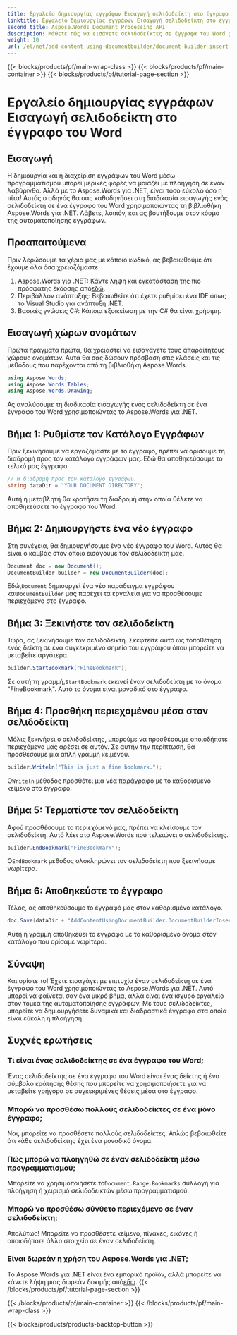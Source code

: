 ```yaml
---
title: Εργαλείο δημιουργίας εγγράφων Εισαγωγή σελιδοδείκτη στο έγγραφο του Word
linktitle: Εργαλείο δημιουργίας εγγράφων Εισαγωγή σελιδοδείκτη στο έγγραφο του Word
second_title: Aspose.Words Document Processing API
description: Μάθετε πώς να εισάγετε σελιδοδείκτες σε έγγραφα του Word χρησιμοποιώντας το Aspose.Words για .NET με αυτόν τον λεπτομερή, βήμα προς βήμα οδηγό. Ιδανικό για αυτοματοποίηση εγγράφων.
weight: 10
url: /el/net/add-content-using-documentbuilder/document-builder-insert-bookmark/
---
```


{{< blocks/products/pf/main-wrap-class >}}
{{< blocks/products/pf/main-container >}}
{{< blocks/products/pf/tutorial-page-section >}}

# Εργαλείο δημιουργίας εγγράφων Εισαγωγή σελιδοδείκτη στο έγγραφο του Word

## Εισαγωγή

Η δημιουργία και η διαχείριση εγγράφων του Word μέσω προγραμματισμού μπορεί μερικές φορές να μοιάζει με πλοήγηση σε έναν λαβύρινθο. Αλλά με το Aspose.Words για .NET, είναι τόσο εύκολο όσο η πίτα! Αυτός ο οδηγός θα σας καθοδηγήσει στη διαδικασία εισαγωγής ενός σελιδοδείκτη σε ένα έγγραφο του Word χρησιμοποιώντας τη βιβλιοθήκη Aspose.Words για .NET. Λάβετε, λοιπόν, και ας βουτήξουμε στον κόσμο της αυτοματοποίησης εγγράφων.

## Προαπαιτούμενα

Πριν λερώσουμε τα χέρια μας με κάποιο κωδικό, ας βεβαιωθούμε ότι έχουμε όλα όσα χρειαζόμαστε:

1.  Aspose.Words για .NET: Κάντε λήψη και εγκατάσταση της πιο πρόσφατης έκδοσης από[εδώ](https://releases.aspose.com/words/net/).
2. Περιβάλλον ανάπτυξης: Βεβαιωθείτε ότι έχετε ρυθμίσει ένα IDE όπως το Visual Studio για ανάπτυξη .NET.
3. Βασικές γνώσεις C#: Κάποια εξοικείωση με την C# θα είναι χρήσιμη.

## Εισαγωγή χώρων ονομάτων

Πρώτα πράγματα πρώτα, θα χρειαστεί να εισαγάγετε τους απαραίτητους χώρους ονομάτων. Αυτά θα σας δώσουν πρόσβαση στις κλάσεις και τις μεθόδους που παρέχονται από τη βιβλιοθήκη Aspose.Words.

```csharp
using Aspose.Words;
using Aspose.Words.Tables;
using Aspose.Words.Drawing;
```

Ας αναλύσουμε τη διαδικασία εισαγωγής ενός σελιδοδείκτη σε ένα έγγραφο του Word χρησιμοποιώντας το Aspose.Words για .NET.

## Βήμα 1: Ρυθμίστε τον Κατάλογο Εγγράφων

Πριν ξεκινήσουμε να εργαζόμαστε με το έγγραφο, πρέπει να ορίσουμε τη διαδρομή προς τον κατάλογο εγγράφων μας. Εδώ θα αποθηκεύσουμε το τελικό μας έγγραφο.

```csharp
// Η διαδρομή προς τον κατάλογο εγγράφων.
string dataDir = "YOUR DOCUMENT DIRECTORY";
```

Αυτή η μεταβλητή θα κρατήσει τη διαδρομή στην οποία θέλετε να αποθηκεύσετε το έγγραφο του Word.

## Βήμα 2: Δημιουργήστε ένα νέο έγγραφο

Στη συνέχεια, θα δημιουργήσουμε ένα νέο έγγραφο του Word. Αυτός θα είναι ο καμβάς στον οποίο εισάγουμε τον σελιδοδείκτη μας.

```csharp
Document doc = new Document();
DocumentBuilder builder = new DocumentBuilder(doc);
```

 Εδώ,`Document` δημιουργεί ένα νέο παράδειγμα εγγράφου και`DocumentBuilder` μας παρέχει τα εργαλεία για να προσθέσουμε περιεχόμενο στο έγγραφο.

## Βήμα 3: Ξεκινήστε τον σελιδοδείκτη

Τώρα, ας ξεκινήσουμε τον σελιδοδείκτη. Σκεφτείτε αυτό ως τοποθέτηση ενός δείκτη σε ένα συγκεκριμένο σημείο του εγγράφου όπου μπορείτε να μεταβείτε αργότερα.

```csharp
builder.StartBookmark("FineBookmark");
```

 Σε αυτή τη γραμμή,`StartBookmark` εκκινεί έναν σελιδοδείκτη με το όνομα "FineBookmark". Αυτό το όνομα είναι μοναδικό στο έγγραφο.

## Βήμα 4: Προσθήκη περιεχομένου μέσα στον σελιδοδείκτη

Μόλις ξεκινήσει ο σελιδοδείκτης, μπορούμε να προσθέσουμε οποιοδήποτε περιεχόμενο μας αρέσει σε αυτόν. Σε αυτήν την περίπτωση, θα προσθέσουμε μια απλή γραμμή κειμένου.

```csharp
builder.Writeln("This is just a fine bookmark.");
```

 Ο`Writeln` μέθοδος προσθέτει μια νέα παράγραφο με το καθορισμένο κείμενο στο έγγραφο.

## Βήμα 5: Τερματίστε τον σελιδοδείκτη

Αφού προσθέσουμε το περιεχόμενό μας, πρέπει να κλείσουμε τον σελιδοδείκτη. Αυτό λέει στο Aspose.Words πού τελειώνει ο σελιδοδείκτης.

```csharp
builder.EndBookmark("FineBookmark");
```

 Ο`EndBookmark` μέθοδος ολοκληρώνει τον σελιδοδείκτη που ξεκινήσαμε νωρίτερα.

## Βήμα 6: Αποθηκεύστε το έγγραφο

Τέλος, ας αποθηκεύσουμε το έγγραφό μας στον καθορισμένο κατάλογο.

```csharp
doc.Save(dataDir + "AddContentUsingDocumentBuilder.DocumentBuilderInsertBookmark.docx");
```

Αυτή η γραμμή αποθηκεύει το έγγραφο με το καθορισμένο όνομα στον κατάλογο που ορίσαμε νωρίτερα.

## Σύναψη

Και ορίστε το! Έχετε εισαγάγει με επιτυχία έναν σελιδοδείκτη σε ένα έγγραφο του Word χρησιμοποιώντας το Aspose.Words για .NET. Αυτό μπορεί να φαίνεται σαν ένα μικρό βήμα, αλλά είναι ένα ισχυρό εργαλείο στον τομέα της αυτοματοποίησης εγγράφων. Με τους σελιδοδείκτες, μπορείτε να δημιουργήσετε δυναμικά και διαδραστικά έγγραφα στα οποία είναι εύκολη η πλοήγηση.

## Συχνές ερωτήσεις

### Τι είναι ένας σελιδοδείκτης σε ένα έγγραφο του Word;
Ένας σελιδοδείκτης σε ένα έγγραφο του Word είναι ένας δείκτης ή ένα σύμβολο κράτησης θέσης που μπορείτε να χρησιμοποιήσετε για να μεταβείτε γρήγορα σε συγκεκριμένες θέσεις μέσα στο έγγραφο.

### Μπορώ να προσθέσω πολλούς σελιδοδείκτες σε ένα μόνο έγγραφο;
Ναι, μπορείτε να προσθέσετε πολλούς σελιδοδείκτες. Απλώς βεβαιωθείτε ότι κάθε σελιδοδείκτης έχει ένα μοναδικό όνομα.

### Πώς μπορώ να πλοηγηθώ σε έναν σελιδοδείκτη μέσω προγραμματισμού;
 Μπορείτε να χρησιμοποιήσετε το`Document.Range.Bookmarks` συλλογή για πλοήγηση ή χειρισμό σελιδοδεικτών μέσω προγραμματισμού.

### Μπορώ να προσθέσω σύνθετο περιεχόμενο σε έναν σελιδοδείκτη;
Απολύτως! Μπορείτε να προσθέσετε κείμενο, πίνακες, εικόνες ή οποιοδήποτε άλλο στοιχείο σε έναν σελιδοδείκτη.

### Είναι δωρεάν η χρήση του Aspose.Words για .NET;
Το Aspose.Words για .NET είναι ένα εμπορικό προϊόν, αλλά μπορείτε να κάνετε λήψη μιας δωρεάν δοκιμής από[εδώ](https://releases.aspose.com/).
{{< /blocks/products/pf/tutorial-page-section >}}

{{< /blocks/products/pf/main-container >}}
{{< /blocks/products/pf/main-wrap-class >}}

{{< blocks/products/products-backtop-button >}}
